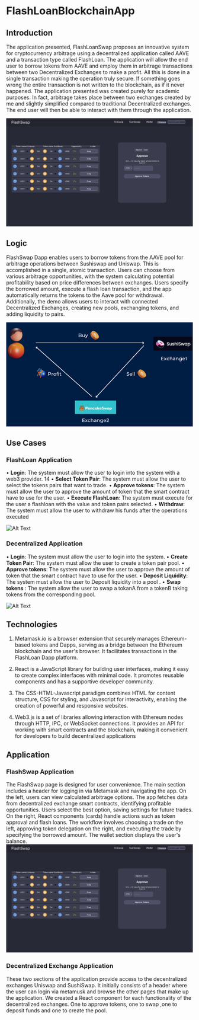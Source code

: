 # FlashLoanBlockchainApp

## Introduction 
The application presented, FlashLoanSwap proposes an innovative system for cryptocurrency arbitrage using a decentralized application called AAVE and a transaction type called FlashLoan. The application will allow the end user to borrow tokens from AAVE and employ them in arbitrage transactions between two Decentralized Exchanges to make a profit. All this is done in a single transaction making the operation truly secure. If something goes wrong the entire transaction is not written to the blockchain, as if it never happened.
The application presented was created purely for academic purposes. In fact, arbitrage takes place between two exchanges created by me and slightly simplified compared to traditional Decentralized exchanges. The end user will then be able to interact with them through the application.

![Alt Text](/Assets/LandingPage.png)


## Logic 
FlashSwap Dapp enables users to borrow tokens from the AAVE pool for arbitrage operations between Sushiswap and Uniswap. This is accomplished in a single, atomic transaction. Users can choose from various arbitrage opportunities, with the system calculating potential profitability based on price differences between exchanges. Users specify the borrowed amount, execute a flash loan transaction, and the app automatically returns the tokens to the Aave pool for withdrawal. Additionally, the demo allows users to interact with connected Decentralized Exchanges, creating new pools, exchanging tokens, and adding liquidity to pairs.

![Alt Text](/Assets/arbitrage.png)


## Use Cases

### FlashLoan Application
• **Login**: The system must allow the user to login into the system with a web3
provider.
14
• **Select Token Pair**: The system must allow the user to select the tokens pairs
that want to trade.
• **Approve tokens**: The system must allow the user to approve the amount of
token that the smart contract have to use for the user.
• **Execute FlashLoan**: The system must execute for the user a flashloan with
the value and token pairs selected.
• **Withdraw**: The system must allow the user to withdraw his funds after the
operations executed

![Alt Text](ContextFlashLoan.png)


### Decentralized Application 


• **Login**: The system must allow the user to login into the system.
• **Create Token Pair**: The system must allow the user to create a token pair
pool.
• **Approve tokens**: The system must allow the user to approve the amount of
token that the smart contract have to use for the user.
• **Deposit Liquidity**: The system must allow the user to Deposit liquidity into
a pool .
• **Swap tokens** : The system allow the user to swap a tokanA from a tokenB
taking tokens from the corresponding pool.

![Alt Text](ContextDex.png)


## Technologies

1. Metamask.io is a browser extension that securely manages Ethereum-based tokens and Dapps, serving as a bridge between the Ethereum blockchain and the user's browser. It facilitates transactions in the FlashLoan Dapp platform.

2. React is a JavaScript library for building user interfaces, making it easy to create complex interfaces with minimal code. It promotes reusable components and has a supportive developer community.

3. The CSS-HTML-Javascript paradigm combines HTML for content structure, CSS for styling, and Javascript for interactivity, enabling the creation of powerful and responsive websites.

4. Web3.js is a set of libraries allowing interaction with Ethereum nodes through HTTP, IPC, or WebSocket connections. It provides an API for working with smart contracts and the blockchain, making it convenient for developers to build decentralized applications

## Application 

### FlashSwap Application
The FlashSwap page is designed for user convenience. The main section includes a header for logging in via Metamask and navigating the app. On the left, users can view calculated arbitrage options. The app fetches data from decentralized exchange smart contracts, identifying profitable opportunities. Users select the best option, saving settings for future trades. On the right, React components (cards) handle actions such as token approval and flash loans. The workflow involves choosing a trade on the left, approving token delegation on the right, and executing the trade by specifying the borrowed amount. The wallet section displays the user's balance.
![Alt Text](/Assets/LandingPage.png)


### Decentralized Exchange Application

These two sections of the application provide access to the decentralized exchanges Uniswap and SushiSwap. It initially consists of a header where the user can login via metamusk and browse the other pages that make up the application. We created a React component for each functionality of the decentralized exchanges. One to approve tokens, one to swap ,one to deposit funds and one to create the pool.
